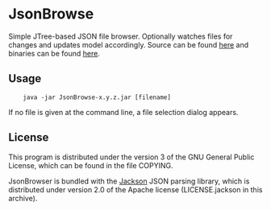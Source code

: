 JsonBrowse
==========

Simple JTree-based JSON file browser.  Optionally watches files for
changes and updates model accordingly.  Source can be found
[here](http://www.github.com/tgvaughan/JsonBrowse) and binaries can be
found [here](http://www.github.com/tgvaughan/JsonBrowse/releases).

Usage
-----

```
	java -jar JsonBrowse-x.y.z.jar [filename]
```

If no file is given at the command line, a file selection dialog appears.


License
-------

This program is distributed under the version 3 of the GNU General
Public License, which can be found in the file COPYING.

JsonBrowser is bundled with the
[Jackson](http://wiki.fasterxml.com/JacsonHome) JSON parsing library,
which is distributed under version 2.0 of the Apache license
(LICENSE.jackson in this archive).
